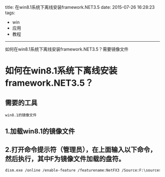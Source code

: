 title: 在win8.1系统下离线安装framework.NET3.5
date: 2015-07-26 16:28:23
tags:
- win
- 应用
- 教程
---
如何在win8.1系统下离线安装framework.NET3.5？需要镜像文件
<!--more-->

# 如何在win8.1系统下离线安装framework.NET3.5？

## 需要的工具
	win8.1的镜像文件

## 1.加载win8.1的镜像文件

## 2.打开命令提示符（管理员），在上面输入以下命令，然后执行，其中F为镜像文件加载的盘符。

```bash
dism.exe /online /enable-feature /featurename:NetFX3 /Source:F:\sources\sxs
```
